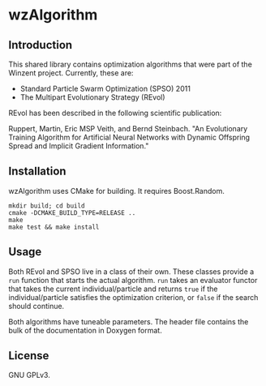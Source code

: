 # wzAlgorithm

## Introduction

This shared library contains optimization algorithms that were part of the
Winzent project. Currently, these are:

  - Standard Particle Swarm Optimization (SPSO) 2011
  - The Multipart Evolutionary Strategy (REvol)

REvol has been described in the following scientific publication:

Ruppert, Martin, Eric MSP Veith, and Bernd Steinbach. "An Evolutionary
Training Algorithm for Artificial Neural Networks with Dynamic Offspring
Spread and Implicit Gradient Information."

## Installation

wzAlgorithm uses CMake for building. It requires Boost.Random.

    mkdir build; cd build
    cmake -DCMAKE_BUILD_TYPE=RELEASE ..
    make
    make test && make install

## Usage

Both REvol and SPSO live in a class of their own. These classes provide a
`run` function that starts the actual algorithm. `run` takes an evaluator
functor that takes the current individual/particle and returns `true` if the
individual/particle satisfies the optimization criterion, or `false` if the
search should continue. 

Both algorithms have tuneable parameters. The header file contains the bulk of
the documentation in Doxygen format.

## License

GNU GPLv3.
